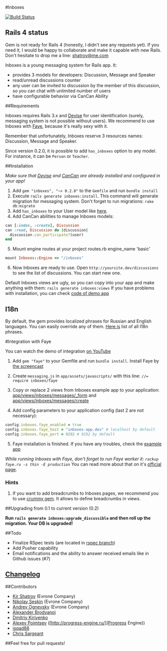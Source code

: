 #Inboxes

[![Build Status](https://secure.travis-ci.org/evrone/inboxes.png)](http://travis-ci.org/evrone/inboxes)

## Rails 4 status

Gem is not ready for Rails 4 (honestly, I didn't see any requests yet). If you need it, I would be happy to collaborate and make it capable with new Rails. Don't hesitate to drop me a line: [shatrov@me.com](shatrov@me.com)

Inboxes is a young messaging system for Rails app. It:

- provides 3 models for developers: Discussion, Message and Speaker
- read/unread discussions counter
- any user can be invited to discussion by the member of this discussion, so you can chat with unlimited number of users
- have configurable behavior via CanCan Ability

##Requirements

Inboxes requires Rails 3.x and [Devise](https://github.com/plataformatec/devise) for user identification (surely, messaging system is not possible without users).
We recommend to use Inboxes with [Faye](https://github.com/jcoglan/faye), because it's really sexy with it.

Remember that unfortunately, Inboxes reserve 3 resources names: Discussion, Message and Speaker.

Since version 0.2.0, it is possible to add `has_inboxes` option to any model. For instance, it can be `Person` or `Teacher`.

##Installation

*Make sure that [Devise](https://github.com/plataformatec/devise) and [CanCan](https://github.com/ryanb/cancan) are already installed and configured in your app!*

1. Add `gem "inboxes", "~> 0.2.0"` to the `Gemfile` and run `bundle install`
2. Execute `rails generate inboxes:install`. This command will generate migration for messaging system. Don't forget to run migrations: `rake db:migrate`
3. Add `has_inboxes` to your User model like [here](https://gist.github.com/1330080).
4. Add CanCan abilities to manage Inboxes models:

```ruby
can [:index, :create], Discussion
can :read, Discussion do |discussion|
  discussion.can_participate?(user)
end
```

5. Mount engine routes at your project routes.rb engine_name 'basic'
```ruby
mount Inboxes::Engine => "/inboxes"
```
6. Now Inboxes are ready to use. Open `http://yoursite.dev/discussions` to see the list of discussions. You can start new one.

Default Inboxes views are ugly, so you can copy into your app and make anything with them: `rails generate inboxes:views`
If you have problems with installation, you can check [code of demo app](https://github.com/kirs/inboxes-app)

## I18n

By default, the gem provides localized phrases for Russian and English languages. You can easily override any of them. [Here is](https://github.com/kirs/inboxes/blob/master/config/locales/en.yml) list of all I18n phrases.

#Integration with Faye

You can watch the demo of integration [on YouTube](http://youtu.be/c12gey9DvyU)

1. Add `gem "faye"` to your Gemfile and run `bundle install`. Install Faye by [the screencast](http://railscasts.com/episodes/260-messaging-with-faye)
2. Create `messaging.js` in `app/assets/javascripts/` with this line: `//= require inboxes/faye`

3. Copy or replace 2 views from Inboxes example app to your application: [app/views/inboxes/messages/_form](https://github.com/kirs/inboxes-app/blob/master/app/views/inboxes/messages/_form.html.haml) and [app/views/inboxes/messages/create](https://github.com/kirs/inboxes-app/blob/master/app/views/inboxes/messages/create.js.erb)

4. Add config parameters to your application config (last 2 are not necessary):

```ruby
config.inboxes.faye_enabled = true
config.inboxes.faye_host = "inboxes-app.dev" # localhost by default
config.inboxes.faye_port = 9292 # 9292 by default
```

5. Faye installation is finished. If you have any troubles, check the [example app](https://github.com/kirs/inboxes-app/)

*While running Inboxes with Faye, don't forget to run Faye worker it: `rackup faye.ru -s thin -E production`*
You can read more about that on it's [official page](http://faye.jcoglan.com/).

### Hints

1. If you want to add breadcrumbs to Inboxes pages, we recommend you to use [crummy gem](https://github.com/zachinglis/crummy). It allows to define breadcrumbs in views.

##Upgrading from 0.1 to current version (0.2)

**Run `rails generate inboxes:upgrade_discussible` and then roll up the migration. Your DB is upgraded!**

##Todo

- Finalize RSpec tests (are located in [rspec branch](https://github.com/evrone/inboxes/tree/rspec))
- Add Pusher capability
- Email notifications and the ability to answer received emails like in Github issues (#7)

## [Changelog](https://github.com/evrone/inboxes/blob/master/CHANGELOG.md)

##Contributors

- [Kir Shatrov](https://github.com/kirs/) (Evrone Company)
- [Nikolay Seskin](https://github.com/finist/) (Evrone Company)
- [Andrey Ognevsky](https://github.com/ognevsy/) (Evrone Company)
- [Alexander Brodyanoj](https://github.com/dom1nga)
- [Dmitriy Kiriyenko](https://github.com/dmitriy-kiriyenko)
- [Alexey Poimtsev](https://github.com/alec-c4) ([http://progress-engine.ru/](Progress Engine))
- [isqad88](https://github.com/isqad88/)
- [Chris Sargeant](https://github.com/liothen/)

##Feel free for pull requests!
